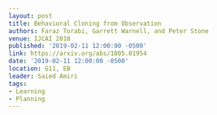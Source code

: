 ```yaml
---
layout: post
title: Behavioral Cloning from Observation
authors: Faraz Torabi, Garrett Warnell, and Peter Stone
venue: IJCAI 2018
published: '2019-02-11 12:00:00 -0500'
link: https://arxiv.org/abs/1805.01954
date: '2019-02-11 12:00:00 -0500'
location: G11, EB
leader: Saied Amiri
tags:
- Learning
- Planning
---
```


